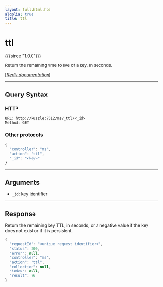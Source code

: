 ```yaml
---
layout: full.html.hbs
algolia: true
title: ttl
---
```


# ttl

{{{since "1.0.0"}}}

Return the remaining time to live of a key, in seconds.

[[_Redis documentation_]](https://redis.io/commands/ttl)


---

## Query Syntax

### HTTP

```http
URL: http://kuzzle:7512/ms/_ttl/<_id>
Method: GET
```

### Other protocols

```js
{
  "controller": "ms",
  "action": "ttl",
  "_id": "<key>"
}
```

---

## Arguments

* `_id`: key identifier

---

## Response

Return the remaining key TTL, in seconds, or a negative value if the key does not exist or if it is persistent.

```javascript
{
  "requestId": "<unique request identifier>",
  "status": 200,
  "error": null,
  "controller": "ms",
  "action": "ttl",
  "collection": null,
  "index": null,
  "result": 76
}
```
